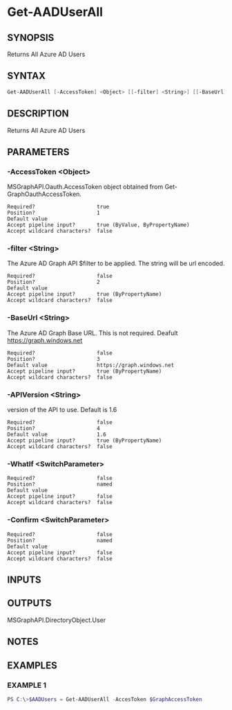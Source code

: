 ﻿# Get-AADUserAll
## SYNOPSIS
Returns All Azure AD Users
## SYNTAX
```powershell
Get-AADUserAll [-AccessToken] <Object> [[-filter] <String>] [[-BaseUrl] <String>] [[-APIVersion] <String>] [-WhatIf] [-Confirm] [<CommonParameters>]
```
## DESCRIPTION
Returns All Azure AD Users
## PARAMETERS
### -AccessToken &lt;Object&gt;
MSGraphAPI.Oauth.AccessToken object obtained from Get-GraphOauthAccessToken.
```
Required?                    true
Position?                    1
Default value
Accept pipeline input?       true (ByValue, ByPropertyName)
Accept wildcard characters?  false
```
### -filter &lt;String&gt;
The Azure AD Graph API $filter to be applied. The string will be url encoded.
```
Required?                    false
Position?                    2
Default value
Accept pipeline input?       true (ByPropertyName)
Accept wildcard characters?  false
```
### -BaseUrl &lt;String&gt;
The Azure AD Graph Base URL. This is not required. Deafult 
    https://graph.windows.net
```
Required?                    false
Position?                    3
Default value                https://graph.windows.net
Accept pipeline input?       true (ByPropertyName)
Accept wildcard characters?  false
```
### -APIVersion &lt;String&gt;
version of the API to use. Default is 1.6
```
Required?                    false
Position?                    4
Default value                1.6
Accept pipeline input?       true (ByPropertyName)
Accept wildcard characters?  false
```
### -WhatIf &lt;SwitchParameter&gt;

```
Required?                    false
Position?                    named
Default value
Accept pipeline input?       false
Accept wildcard characters?  false
```
### -Confirm &lt;SwitchParameter&gt;

```
Required?                    false
Position?                    named
Default value
Accept pipeline input?       false
Accept wildcard characters?  false
```
## INPUTS

## OUTPUTS
MSGraphAPI.DirectoryObject.User
## NOTES

## EXAMPLES
### EXAMPLE 1
```powershell
PS C:\>$AADUsers = Get-AADUserAll -AccesToken $GraphAccessToken
```


